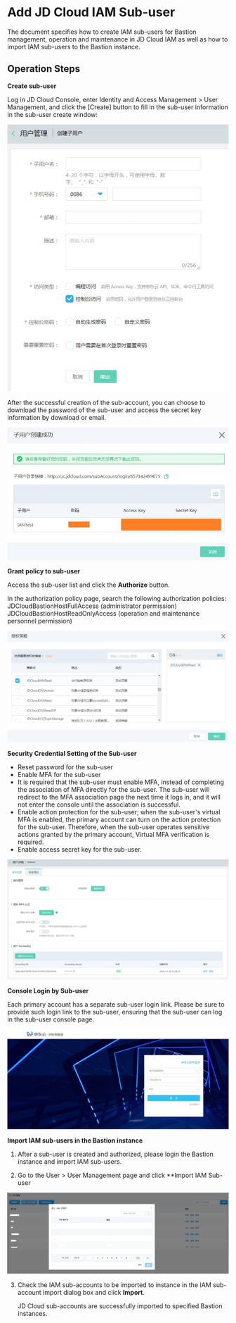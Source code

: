 # Add JD Cloud IAM Sub-user
The document specifies how to create IAM sub-users for Bastion management, operation and maintenance in JD Cloud IAM as well as how to import IAM sub-users to the Bastion instance.

## Operation Steps

**Create sub-user**

Log in JD Cloud Console, enter Identity and Access Management > User Management, and click the [Create] button to fill in the sub-user information in the sub-user create window:

![](/image/IAM/SubUserManagement/创建子用户页面.jpg) 

After the successful creation of the sub-account, you can choose to download the password of the sub-user and access the secret key information by download or email.

![](/image/IAM/SubUserManagement/子用户创建成功页面.jpg) 

**Grant policy to sub-user**

Access the sub-user list and click the **Authorize** button.

In the authorization policy page, search the following authorization policies:
JDCloudBastionHostFullAccess (administrator permission)
JDCloudBastionHostReadOnlyAccess (operation and maintenance personnel permission)

![](/image/IAM/SubUserManagement/子用户授权页面.jpg) 

**Security Credential Setting of the Sub-user**

- Reset password for the sub-user
- Enable MFA for the sub-user
- It is required that the sub-user must enable MFA, instead of completing the association of MFA directly for the sub-user. The sub-user will redirect to the MFA association page the next time it logs in, and it will not enter the console until the association is successful.
- Enable action protection for the sub-user; when the sub-user's virtual MFA is enabled, the primary account can turn on the action protection for the sub-user. Therefore, when the sub-user operates sensitive actions granted by the primary account, Virtual MFA verification is required.
- Enable access secret key for the sub-user.

![](/image/IAM/SubUserManagement/子用户安全凭证页面.jpg) 

**Console Login by Sub-user**

Each primary account has a separate sub-user login link. Please be sure to provide such login link to the sub-user, ensuring that the sub-user can log in the sub-user console page.

![](/image/IAM/Summary/子用户登录页.jpg) 

**Import IAM sub-users in the Bastion instance**

1. After a sub-user is created and authorized, please login the Bastion instance and import IAM sub-users.

2. Go to the User > User Management page and click **Import IAM Sub-user

![](/image/Bastion/import-iam.png) 

3. Check the IAM sub-accounts to be imported to instance in the IAM sub-account import dialog box and click **Import**.

   JD Cloud sub-accounts are successfully imported to specified Bastion instances.
